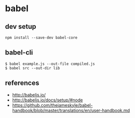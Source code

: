 # babel

## dev setup
```
npm install --save-dev babel-core
```



## babel-cli
```
$ babel example.js --out-file compiled.js
$ babel src --out-dir lib
```



## references
- http://babeljs.io/
- http://babeljs.io/docs/setup/#node
- https://github.com/thejameskyle/babel-handbook/blob/master/translations/en/user-handbook.md
